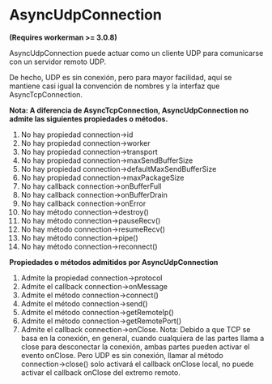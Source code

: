 # AsyncUdpConnection

**(Requires workerman >= 3.0.8)**

AsyncUdpConnection puede actuar como un cliente UDP para comunicarse con un servidor remoto UDP.

De hecho, UDP es sin conexión, pero para mayor facilidad, aquí se mantiene casi igual la convención de nombres y la interfaz que AsyncTcpConnection.

**Nota: A diferencia de AsyncTcpConnection, AsyncUdpConnection no admite las siguientes propiedades o métodos.**
1. No hay propiedad connection->id
2. No hay propiedad connection->worker
3. No hay propiedad connection->transport
4. No hay propiedad connection->maxSendBufferSize
5. No hay propiedad connection->defaultMaxSendBufferSize
6. No hay propiedad connection->maxPackageSize
7. No hay callback connection->onBufferFull
8. No hay callback connection->onBufferDrain
9. No hay callback connection->onError
10. No hay método connection->destroy()
11. No hay método connection->pauseRecv()
12. No hay método connection->resumeRecv()
13. No hay método connection->pipe()
14. No hay método connection->reconnect()

**Propiedades o métodos admitidos por AsyncUdpConnection**
1. Admite la propiedad connection->protocol
2. Admite el callback connection->onMessage
3. Admite el método connection->connect()
4. Admite el método connection->send()
5. Admite el método connection->getRemoteIp()
6. Admite el método connection->getRemotePort()
7. Admite el callback connection->onClose.
   Nota: Debido a que TCP se basa en la conexión, en general, cuando cualquiera de las partes llama a close para desconectar la conexión, ambas partes pueden activar el evento onClose. Pero UDP es sin conexión, llamar al método connection->close() solo activará el callback onClose local, no puede activar el callback onClose del extremo remoto.

